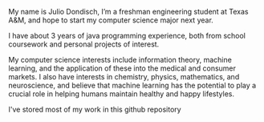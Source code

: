 My name is Julio Dondisch, I’m a freshman engineering student at Texas A&M, and hope to start my computer science major next year.

I have about 3 years of java programming experience, both from school coursework and personal projects of interest. 

My computer science interests include information theory, machine learning, and the application of these into the medical and consumer markets. I also have interests in chemistry, physics, mathematics, and neuroscience, and believe that machine learning has the potential to play a crucial role in helping humans maintain healthy and happy lifestyles.

I've stored most of my work in this github repository
